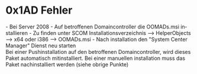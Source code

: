 # 0x1AD Fehler

<div class="vector-body" id="bkmrk-bei-server-2008-auf-"><div class="mw-body-content mw-content-ltr" dir="ltr" lang="de"><div class="mw-parser-output">- Bei Server 2008 
    - Auf betroffenen Domaincontroller die OOMADs.msi installieren
    - Zu finden unter SCOM Installationsverzeichnis --&gt; HelperObjects --&gt; x64 oder i386 --&gt; OOMADs.msi
    - Nach installation den "System Center Manager" Dienst neu starten

</div></div></div>Bei einer Pushinstallation auf den betroffenen Domaincontroller, wird dieses Paket automatisch mitinstalliert. Bei einer manuellen installation muss das Paket nachinstalliert werden (siehe obrige Punkte)
